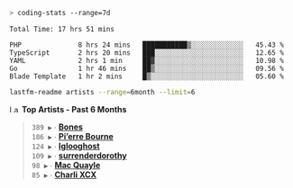 ```zsh
> coding-stats --range=7d
```

<!--START_SECTION:waka-->

```text
Total Time: 17 hrs 51 mins

PHP              8 hrs 24 mins   ███████████▒░░░░░░░░░░░░░   45.43 %
TypeScript       2 hrs 20 mins   ███░░░░░░░░░░░░░░░░░░░░░░   12.65 %
YAML             2 hrs 1 min     ██▓░░░░░░░░░░░░░░░░░░░░░░   10.98 %
Go               1 hr 46 mins    ██▒░░░░░░░░░░░░░░░░░░░░░░   09.56 %
Blade Template   1 hr 2 mins     █▒░░░░░░░░░░░░░░░░░░░░░░░   05.60 %
```

<!--END_SECTION:waka-->

```zsh
lastfm-readme artists --range=6month --limit=6
```

<!--START_LASTFM_ARTISTS:{"period": "6month", "rows": 6}-->
<a href="https://last.fm" target="_blank"><img src="https://user-images.githubusercontent.com/17434202/215290617-e793598d-d7c9-428f-9975-156db1ba89cc.svg" alt="Last.fm Logo" width="18" height="13"/></a> **Top Artists - Past 6 Months**

> `389 ▶️` ∙ **[Bones](https://www.last.fm/music/Bones)**<br/>
> `186 ▶️` ∙ **[Pi’erre Bourne](https://www.last.fm/music/Pi%E2%80%99erre+Bourne)**<br/>
> `124 ▶️` ∙ **[Iglooghost](https://www.last.fm/music/Iglooghost)**<br/>
> `109 ▶️` ∙ **[surrenderdorothy](https://www.last.fm/music/surrenderdorothy)**<br/>
> `98 ▶️` ∙ **[Mac Quayle](https://www.last.fm/music/Mac+Quayle)**<br/>
> `85 ▶️` ∙ **[Charli XCX](https://www.last.fm/music/Charli+XCX)**<br/>
<!--END_LASTFM_ARTISTS-->
